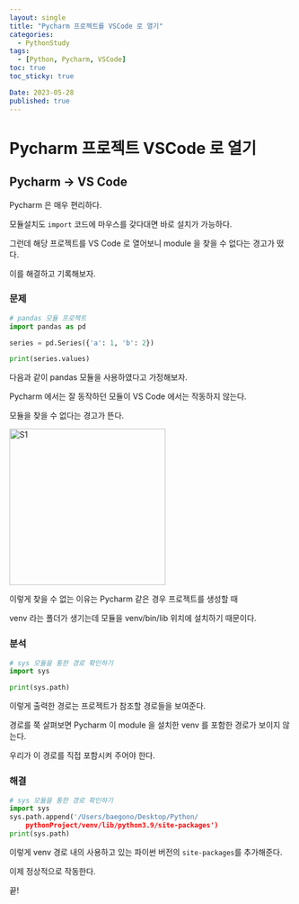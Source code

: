 ```yaml
---
layout: single
title: "Pycharm 프로젝트를 VSCode 로 열기"
categories:
  - PythonStudy
tags:
  - [Python, Pycharm, VSCode]
toc: true
toc_sticky: true

Date: 2023-05-28
published: true
---
```


# Pycharm 프로젝트 VSCode 로 열기
## Pycharm -> VS Code

Pycharm 은 매우 편리하다.

모듈설치도 `import` 코드에 마우스를 갖다대면 바로 설치가 가능하다.

그런데 해당 프로젝트를 VS Code 로 열어보니 module 을 찾을 수 없다는 경고가 떴다.

이를 해결하고 기록해보자.

### 문제

```python
# pandas 모듈 프로젝트
import pandas as pd

series = pd.Series({'a': 1, 'b': 2})

print(series.values)
```
다음과 같이 pandas 모듈을 사용하였다고 가정해보자.

Pycharm 에서는 잘 동작하던 모듈이 VS Code 에서는 작동하지 않는다.

모듈을 찾을 수 없다는 경고가 뜬다.

<img width="278" alt="S1" src="https://github.com/GonoBae/GonoBae.github.io/assets/87271529/f4704316-6378-460e-8277-605e218fa1f9">

이렇게 찾을 수 없는 이유는 Pycharm 같은 경우 프로젝트를 생성할 때

venv 라는 폴더가 생기는데 모듈을 venv/bin/lib 위치에 설치하기 때문이다.

### 분석

```python
# sys 모듈을 통한 경로 확인하기
import sys

print(sys.path)
```

이렇게 출력한 경로는 프로젝트가 참조할 경로들을 보여준다.

경로를 쭉 살펴보면 Pycharm 이 module 을 설치한 venv 를 포함한 경로가 보이지 않는다.

우리가 이 경로를 직접 포함시켜 주어야 한다.

### 해결
```python
# sys 모듈을 통한 경로 확인하기
import sys
sys.path.append('/Users/baegono/Desktop/Python/
    pythonProject/venv/lib/python3.9/site-packages')
print(sys.path)
```

이렇게 venv 경로 내의 사용하고 있는 파이썬 버전의 `site-packages`를 추가해준다.

이제 정상적으로 작동한다.

끝!